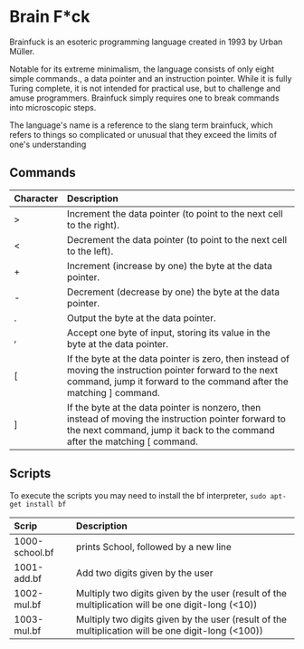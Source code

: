 # Brain F*ck

Brainfuck is an esoteric programming language created in 1993 by Urban Müller.

Notable for its extreme minimalism, the language consists of only eight simple commands., a data pointer and an instruction pointer. While it is fully Turing complete, it is not intended for practical use, but to challenge and amuse programmers. Brainfuck simply requires one to break commands into microscopic steps.

The language's name is a reference to the slang term brainfuck, which refers to things so complicated or unusual that they exceed the limits of one's understanding

## Commands

| Character | Description               |
| :-------- | :------------------------ |
|>|	Increment the data pointer (to point to the next cell to the right).|
|<|	Decrement the data pointer (to point to the next cell to the left).|
|+|	Increment (increase by one) the byte at the data pointer.|
|-|	Decrement (decrease by one) the byte at the data pointer.|
|.|	Output the byte at the data pointer.|
|,|	Accept one byte of input, storing its value in the byte at the data pointer.|
|[|	If the byte at the data pointer is zero, then instead of moving the instruction pointer forward to the next command, jump it forward to the command after the matching ] command.|
|]|	If the byte at the data pointer is nonzero, then instead of moving the instruction pointer forward to the next command, jump it back to the command after the matching [ command.|

## Scripts

To execute the scripts you may need to install the bf interpreter, `sudo apt-get install bf` 

| Scrip | Description               |
| :-------- | :------------------------ |
|1000-school.bf| prints School, followed by a new line|
|1001-add.bf| Add two digits given by the user|
|1002-mul.bf| Multiply two digits given by the user (result of the multiplication will be one digit-long (<10))|
|1003-mul.bf| Multiply two digits given by the user (result of the multiplication will be one digit-long (<100))|